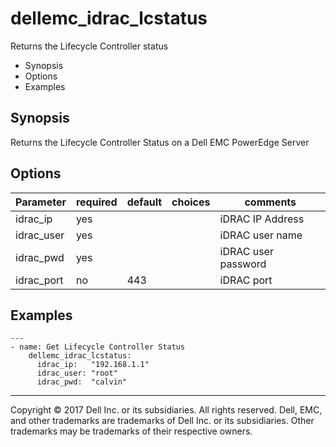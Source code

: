 # dellemc_idrac_lcstatus
Returns the Lifecycle Controller status

  * Synopsis
  * Options
  * Examples

## Synopsis
 Returns the Lifecycle Controller Status on a Dell EMC PowerEdge Server

## Options

| Parameter     | required    | default  | choices    | comments |
| ------------- |-------------| ---------|----------- |--------- |
| idrac_ip  |   yes  |  | |  iDRAC IP Address  |
| idrac_user  |   yes  |  | |  iDRAC user name  |
| idrac_pwd  |   yes  |  | |  iDRAC user password  |
| idrac_port  |   no  |  443  | |  iDRAC port  |

## Examples

```
---
- name: Get Lifecycle Controller Status
    dellemc_idrac_lcstatus:
      idrac_ip:   "192.168.1.1"
      idrac_user: "root"
      idrac_pwd:  "calvin"

```

---

Copyright © 2017 Dell Inc. or its subsidiaries. All rights reserved. Dell, EMC, and other trademarks are trademarks of Dell Inc. or its subsidiaries. Other trademarks may be trademarks of their respective owners.
